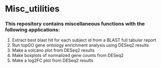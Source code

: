 # Misc_utilities

### This repository contains miscellaneous functions with the following applications:

1. Extract best blast hit for each subject id from a BLAST full tabular report
2. Run topGO gene ontology enrichment analysis using DESeq2 results
3. Make a volcano plot from DESeq2 results
4. Make boxplots of normalized gene counts from DESeq2
5. Make a log2FC plot from DESeq2 results
